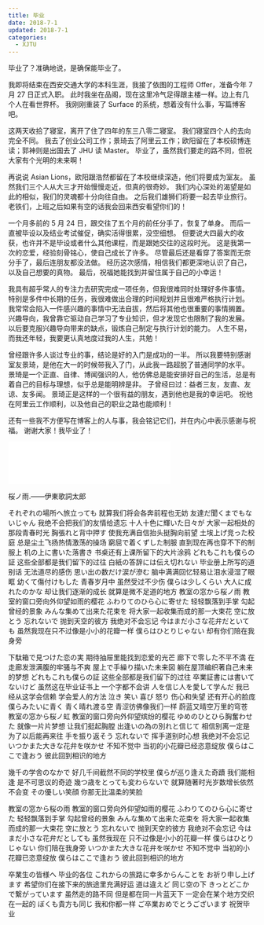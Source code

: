 ```yaml
---
title: 毕业
date: 2018-7-1
updated: 2018-7-1
categories:
  - XJTU
---
```


毕业了？准确地说，是确保能毕业了。

我即将结束在西安交通大学的本科生涯，我接了依图的工程师 Offer，准备今年 7 月 27 日正式入职。
此时我坐在品阁，现在这里冷气足得跟主楼一样。边上有几个人在看世界杯。
我刚刚重装了 Surface 的系统，想着没有什么事，写篇博客吧。

<!--more-->

这两天收拾了寝室，离开了住了四年的东三八零二寝室。
我们寝室四个人的去向完全不同。
我去了创业公司工作；景琦去了阿里云工作；欧阳留在了本校硕博连读；郭神则是出国去了 JHU 读 Master。
毕业了，虽然我们要走的路不同，但祝大家有个光明的未来啊！

再说说 Asian Lions，欧阳跟浩然都留在了本校继续深造，他们将要成为室友。
虽然我们三个人从大三才开始慢慢走近，但真的很奇妙。
我们内心深处的渴望是如此的相似，我们的灵魂都十分向往自由。
之后我们雄狮们将要一起去毕业旅行。
老铁们，上班之后如果有空的话我会回来西安看望你们的！

一个月多前的 5 月 24 日，跟交往了五个月的前任分手了，恢复了单身。
而后一直被毕设以及结业考试催促，确实活得很累，没空细想。
但要说大四最大的收获，也许并不是毕设或者什么其他课程，而是跟她交往的这段时光。
这是我第一次的恋爱，经验刻骨铭心，使自己成长了许多。
尽管最后还是看穿了答案而无奈分手了，最后连朋友都没法做。
经历这次感情，相信我们都更深地认识了自己，以及自己想要的真物。
最后，祝福她能找到并留住属于自己的小幸运！

我具有超乎常人的专注力去研究完成一项任务，但我很难同时处理好多件事情。
特别是多件中长期的任务，我很难做出合理的时间规划并且很难严格执行计划。
我常常会陷入一件感兴趣的事情中无法自拔，然后将其他也很重要的事情搁置。
兴趣导向，我曾靠它驱动自己学习了专业知识，但才发现它也限制了我的发展。
以后要克服兴趣导向带来的缺点，锻炼自己制定与执行计划的能力。
人生不易，而我还年轻，我要更认真地度过我的人生，共勉！

曾经跟许多人谈过专业的事，结论是好的入门是成功的一半。
所以我要特别感谢室友景琦，是他在大一的时候带我入了门，从此我一路超脱了普通同学的水平。
景琦是一个正直、自律、博闻强识的人，他仿佛总是能安排好自己的生活，总是有着自己的目标与理想，似乎总是能明辨是非。
子曾经曰过：益者三友，友直、友谅、友多闻。
景琦正是这样的一个很有益的朋友，遇到他也是我的幸运吧。
祝他在阿里云工作顺利，以及他自己的职业之路也能顺利！

还有一些我不方便写在博客上的人与事，我会铭记它们，并在内心中表示感谢与祝福。
谢谢大家！我毕业了！

<iframe frameborder="no" border="0" marginwidth="0" marginheight="0" width=330 height=86 src="//music.163.com/outchain/player?type=2&id=28830016&auto=1&height=66"></iframe>

桜ノ雨.——伊東歌詞太郎

それぞれの場所へ旅立っても
就算我们将会各奔前程也无妨
友達だ聞くまでもないじゃん
我绝不会把我们的友情给遗忘
十人十色に輝いた日々が
大家一起相处的那段青春时光
胸張れと背中押す
使我充满自信抬头挺胸向前望
土埃上げ竞った校庭
总是尘土飞扬热情激荡的操场
窮屈で着くずした制服
直到现在再也穿不下的制服上
机の上に書いた落書き
书桌还有上课所留下的大片涂鸦
どれもこれも僕らの証
这些全部都是我们留下的过往
白紙の答辞には伝え切れない
毕业册上所写的道别话 无法道尽的感伤
思い出の数だけ涙が滲む
脑中满满回忆轻易让泪水浸湿了眼眶
幼くて傷付けもした
青春岁月中 虽然受过不少伤
僕らは少しくらい 大人に成れたのかな
却让我们逐渐的成长 就算是微不足道的地方
教室の窓から桜ノ雨
教室的窗口旁向外仰望如雨的樱花
ふわりてのひら心に寄せた
轻轻飘落到手掌 勾起曾经的景象
みんな集めて出来た花束を
将大家一起收集而成的那一大束花
空に放とう 忘れないで
抛到天空的彼方 我绝对不会忘记
今はまだ小さな花弁だといても
虽然我现在只不过像是小小的花瓣一样
僕らはひとりじゃない
却有你们陪在我身旁

下駄箱で見つけた恋の実
期待抽屉里能找到恋爱的光芒
廊下で零した不平不満
在走廊发泄满腹的牢骚与不爽
屋上で手繰り描いた未来図
躺在屋顶编织著自己未来的梦想
どれもこれも僕らの証
这些全部都是我们留下的过往
卒業証書には書いてないけど
虽然这在毕业证书上 一个字都不会讲
人を信じ人を愛して学んだ
我已经从这学会信赖 学会爱人的方法
泣き 笑い 喜び 怒り
伤心和失望 还有开心的脸庞
僕らみたいに青く 青く晴れ渡る空
青涩彷佛像我们一样 蔚蓝又晴空万里的穹苍
教室の窓から桜ノ虹
教室的窗口旁向外仰望缤纷的樱花
ゆめのひとひら胸奮わせた
就像一片片梦想 让我们挺起胸膛
出逢いの為の別れと信じて
相信别离一定是为了以后能再来往
手を振り返そう 忘れないで
挥手道别时心想 我绝对不会忘记
いつかまた大きな花弁を咲かせ
不知不觉中 当初的小花瓣已经恣意绽放
僕らはここで逢おう
彼此回到相识的地方

幾千の学舎のなかで
好几千间截然不同的学校里
僕らが巡り逢えた奇蹟
我们能相逢 是不可思议的奇迹
幾つ歳をとっても変わらないで
就算随著时光岁数增长依然不会变
その優しい笑顔
你那无比温柔的笑脸

教室の窓から桜の雨
教室的窗口旁向外仰望如雨的樱花
ふわりてのひら心に寄せた
轻轻飘落到手掌 勾起曾经的景象
みんな集めて出来た花束を
将大家一起收集而成的那一大束花
空に放とう 忘れないで
抛到天空的彼方 我绝对不会忘记
今はまだ小さな花弁だとしても
虽然我现在 只不过像是小小的花瓣一样
僕らはひとりじゃない
你们陪在我身旁
いつかまた大きな花弁を咲かせ
不知不觉中 当初的小花瓣已恣意绽放
僕らはここで逢おう
彼此回到相识的地方

卒業生の皆様へ
毕业的各位
これからの旅路に幸多からんことを お祈り申し上げます
希望你们在接下来的旅途里充满好运
道は違えど 同じ空の下 きっとどこかで繋がっています
虽然走的路不同 但是都在同一片蓝天下 一定会在某个地方交织在一起的
ぼくも貴方も同じ
我和你都一样
ご卒業おめでとうございます
祝贺毕业
